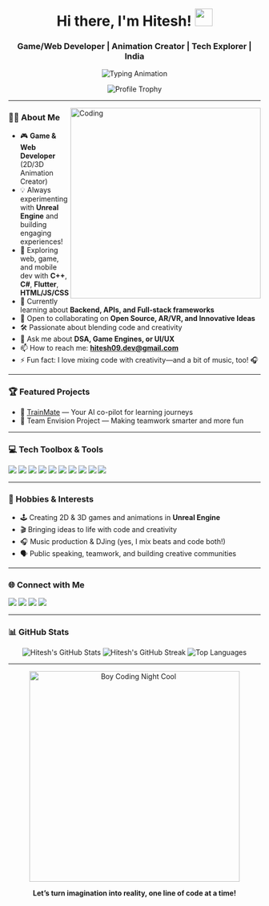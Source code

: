 <!-- Profile README for Hitesh-09 -->

<h1 align="center">
  Hi there, I'm Hitesh! <img src="https://media.giphy.com/media/hvRJCLFzcasrR4ia7z/giphy.gif" width="35">
</h1>
<h3 align="center">Game/Web Developer | Animation Creator | Tech Explorer | India</h3>

<p align="center">
  <img src="https://readme-typing-svg.herokuapp.com?font=Fira+Code&weight=700&size=27&duration=2000&pause=700&color=36BCF7&center=true&vCenter=true&width=500&lines=Welcome+to+my+profile!;Game+%26+Web+Developer;Animation+Enthusiast;Let%27s+build+something+amazing." alt="Typing Animation" />
</p>

<p align="center">
  <img src="https://github-profile-trophy.vercel.app/?username=Hitesh-09&theme=gruvbox&margin-w=15" alt="Profile Trophy" />
</p>

---

<img align="right" alt="Coding" width="380" src="https://media.giphy.com/media/qgQUggAC3Pfv687qPC/giphy.gif">

### 👨‍💻 About Me

- 🎮 **Game & Web Developer** (2D/3D Animation Creator)
- 💡 Always experimenting with **Unreal Engine** and building engaging experiences!
- 🚀 Exploring web, game, and mobile dev with **C++**, **C#**, **Flutter**, **HTML/JS/CSS**
- 🌱 Currently learning about **Backend, APIs, and Full-stack frameworks**
- 👯 Open to collaborating on **Open Source, AR/VR, and Innovative Ideas**
- 🛠️ Passionate about blending code and creativity
- 💬 Ask me about **DSA, Game Engines, or UI/UX**
- 📫 How to reach me: **hitesh09.dev@gmail.com**
- ⚡ Fun fact: I love mixing code with creativity—and a bit of music, too! 🎧

---

### 🏆 Featured Projects

- 🔗 [TrainMate](https://github.com/Hitesh-09/TrainMate) — Your AI co-pilot for learning journeys
- 🚩 Team Envision Project — Making teamwork smarter and more fun

---

### 💻 Tech Toolbox & Tools

<p>
  <img src="https://img.shields.io/badge/C++-00599C?style=flat-square&logo=c%2B%2B&logoColor=white"/>
  <img src="https://img.shields.io/badge/C%23-239120?style=flat-square&logo=c-sharp&logoColor=white"/>
  <img src="https://img.shields.io/badge/Flutter-02569B?style=flat-square&logo=flutter&logoColor=white"/>
  <img src="https://img.shields.io/badge/HTML5-E34F26?style=flat-square&logo=html5&logoColor=white"/>
  <img src="https://img.shields.io/badge/CSS3-1572B6?style=flat-square&logo=css3&logoColor=white"/>
  <img src="https://img.shields.io/badge/JavaScript-F7DF1E?style=flat-square&logo=javascript&logoColor=black"/>
  <img src="https://img.shields.io/badge/Unreal%20Engine-313131?style=flat-square&logo=unreal-engine&logoColor=white"/>
  <img src="https://img.shields.io/badge/React-20232A?style=flat-square&logo=react&logoColor=61DAFB"/>
  <img src="https://img.shields.io/badge/Node.js-339933?style=flat-square&logo=node.js&logoColor=white"/>
  <img src="https://img.shields.io/badge/Figma-F24E1E?style=flat-square&logo=figma&logoColor=white"/>
</p>

---

### 🎨 Hobbies & Interests

- 🕹️ Creating 2D & 3D games and animations in **Unreal Engine**
- 🎬 Bringing ideas to life with code and creativity
- 🎧 Music production & DJing (yes, I mix beats and code both!)
- 🗣️ Public speaking, teamwork, and building creative communities

---

### 🌐 Connect with Me

<p align="left">
  <a href="https://www.linkedin.com/in/hitesh-s09/" target="_blank"><img src="https://img.shields.io/badge/LinkedIn-blue?style=flat-square&logo=linkedin&logoColor=white"/></a>
  <a href="https://github.com/Hitesh-09" target="_blank"><img src="https://img.shields.io/badge/GitHub-181717?style=flat-square&logo=github&logoColor=white"/></a>
  <a href="https://instagram.com/in/hitesh-s09" target="_blank"><img src="https://img.shields.io/badge/Instagram-E4405F?style=flat-square&logo=instagram&logoColor=white"/></a>
  <a href="mailto:hitesh09.dev@gmail.com" target="_blank"><img src="https://img.shields.io/badge/Email-D14836?style=flat-square&logo=gmail&logoColor=white"/></a>
</p>

---

### 📊 GitHub Stats

<p align="center">
  <img src="https://github-readme-stats.vercel.app/api?username=Hitesh-09&show_icons=true&theme=tokyonight" alt="Hitesh's GitHub Stats" />
  <img src="https://github-readme-streak-stats.herokuapp.com/?user=Hitesh-09&theme=tokyonight" alt="Hitesh's GitHub Streak" />
  <img src="https://github-readme-stats.vercel.app/api/top-langs?username=Hitesh-09&show_icons=true&locale=en&layout=compact&theme=tokyonight" alt="Top Languages" />
</p>

---

<p align="center">
  <img src="https://media.giphy.com/media/26tn33aiTi1jkl6H6/giphy.gif" width="420" alt="Boy Coding Night Cool" />
</p>

<p align="center">
  <b>Let’s turn imagination into reality, one line of code at a time!</b>
</p>
